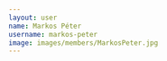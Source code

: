 ```yaml
---
layout: user
name: Markos Péter
username: markos-peter
image: images/members/MarkosPeter.jpg
---
```

